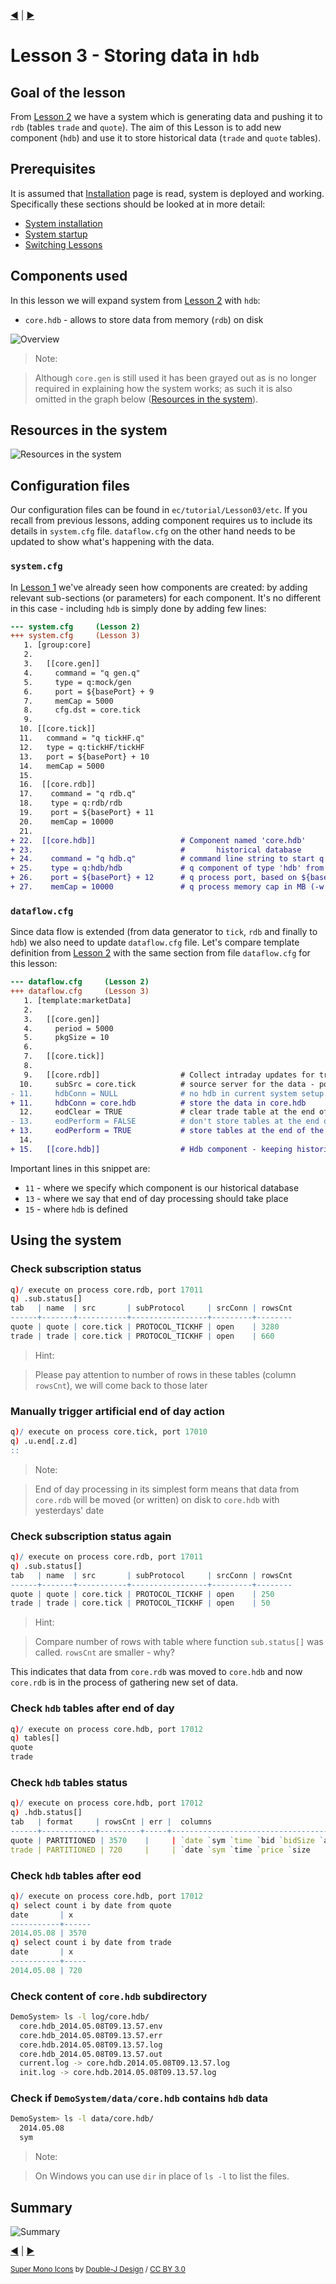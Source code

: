 [:arrow_backward:](../Lesson02) | [:arrow_forward:](../Lesson04)
<!----------------- https://github.com/exxeleron/enterprise-components/tree/master/tutorial/Lesson03 ------------------>

#                                          **Lesson 3 - Storing data in `hdb`**

<!--------------------------------------------------------------------------------------------------------------------->
## Goal of the lesson

From [Lesson 2](../Lesson02) we have a system which is generating data and pushing it to `rdb` (tables `trade` and `quote`).
The aim of this Lesson is to add new component (`hdb`) and use it to store historical data (`trade` and `quote` tables).

<!--------------------------------------------------------------------------------------------------------------------->
## Prerequisites

It is assumed that [Installation](../Installation.md) page is read, system is deployed and working. 
Specifically these sections should be looked at in more detail:
- [System installation](../Installation.md#demosystem-installation)
- [System startup](../Installation.md#demosystem-startup)
- [Switching Lessons](../Installation.md#changing-demosystem-lesson)

<!--------------------------------------------------------------------------------------------------------------------->
## Components used

In this lesson we will expand system from [Lesson 2](../Lesson02/README.md#components-used) with `hdb`:

- `core.hdb` - allows to store data from memory (`rdb`) on disk

![Overview](graph_Lesson03.png)

> Note:

> Although `core.gen` is still used it has been grayed out as is no longer required in explaining how the system works; 
as such it is also omitted in the graph below ([Resources in the system](README.md#resources-in-the-system)).

<!--------------------------------------------------------------------------------------------------------------------->
## Resources in the system

![Resources in the system](resources_Lesson03.png)

<!--------------------------------------------------------------------------------------------------------------------->
## Configuration files

Our configuration files can be found in `ec/tutorial/Lesson03/etc`. If you recall 
from previous lessons, adding component requires us to include its details 
in `system.cfg` file. `dataflow.cfg` on the other hand needs to be updated 
to show what's happening with the data.

### `system.cfg`

In [Lesson 1](../Lesson01) we've already seen how components are created: 
by adding relevant sub-sections (or parameters) for each component. 
It's no different in this case - including `hdb` is simply done by adding few lines:

```diff
--- system.cfg     (Lesson 2)
+++ system.cfg     (Lesson 3)
   1. [group:core]                   
   2.                                
   3.   [[core.gen]]                 
   4.     command = "q gen.q"        
   5.     type = q:mock/gen          
   6.     port = ${basePort} + 9     
   7.     memCap = 5000              
   8.     cfg.dst = core.tick        
   9.                                
  10. [[core.tick]]                  
  11.   command = "q tickHF.q"       
  12.   type = q:tickHF/tickHF       
  13.   port = ${basePort} + 10      
  14.   memCap = 5000                
  15.                                
  16.  [[core.rdb]]                  
  17.    command = "q rdb.q"         
  18.    type = q:rdb/rdb             
  19.    port = ${basePort} + 11     
  20.    memCap = 10000              
  21.                                
+ 22.  [[core.hdb]]                   # Component named 'core.hdb'
+ 23.                                 #       historical database
+ 24.    command = "q hdb.q"          # command line string to start q process 
+ 25.    type = q:hdb/hdb             # q component of type 'hdb' from package 'hdb' 
+ 26.    port = ${basePort} + 12      # q process port, based on ${basePort}  
+ 27.    memCap = 10000               # q process memory cap in MB (-w q option)
```

### `dataflow.cfg`

Since data flow is extended (from data generator to `tick`, `rdb` and finally to `hdb`) we also need 
to update `dataflow.cfg` file. Let's compare template definition from [Lesson 2](../Lesson02) 
with the same section from file `dataflow.cfg` for this lesson:

```diff
--- dataflow.cfg     (Lesson 2)
+++ dataflow.cfg     (Lesson 3)
   1. [template:marketData]
   2. 
   3.   [[core.gen]]
   4.     period = 5000
   5.     pkgSize = 10
   6.
   7.   [[core.tick]]
   8.
   9.   [[core.rdb]]                  # Collect intraday updates for trade table
  10.     subSrc = core.tick          # source server for the data - pointing to core.tick
- 11.     hdbConn = NULL              # no hdb in current system setup
+ 11.     hdbConn = core.hdb          # store the data in core.hdb  
  12.     eodClear = TRUE             # clear trade table at the end of the day
- 13.     eodPerform = FALSE          # don't store tables at the end of the day  
+ 13.     eodPerform = TRUE           # store tables at the end of the day
  14.
+ 15.   [[core.hdb]]                  # Hdb component - keeping historical data
```

Important lines in this snippet are:
- `11` - where we specify which component is our historical database
- `13` - where we say that end of day processing should take place 
- `15` - where `hdb` is defined
   
<!--------------------------------------------------------------------------------------------------------------------->
## Using the system

### Check subscription status
  
```q
q)/ execute on process core.rdb, port 17011
q) .sub.status[]
tab   | name  | src       | subProtocol     | srcConn | rowsCnt
------+-------+-----------+-----------------+---------+-------- 
quote | quote | core.tick | PROTOCOL_TICKHF | open    | 3280
trade | trade | core.tick | PROTOCOL_TICKHF | open    | 660
```
    
> Hint:

> Please pay attention to number of rows in these tables (column `rowsCnt`), 
we will come back to those later
    
### Manually trigger artificial end of day action

```q
q)/ execute on process core.tick, port 17010
q) .u.end[.z.d]
::  
```

> Note:

> End of day processing in its simplest form means that data from `core.rdb` 
will be moved (or written) on disk to `core.hdb` with yesterdays' date

### Check subscription status again

```q
q)/ execute on process core.rdb, port 17011
q) .sub.status[]
tab   | name  | src       | subProtocol     | srcConn | rowsCnt
------+-------+-----------+-----------------+---------+-------- 
quote | quote | core.tick | PROTOCOL_TICKHF | open    | 250
trade | trade | core.tick | PROTOCOL_TICKHF | open    | 50
```

> Hint:

> Compare number of rows with table where function `sub.status[]` was called. 
`rowsCnt` are smaller - why?

This indicates that data from `core.rdb` was moved to `core.hdb` 
and now `core.rdb` is in the process of gathering new set of data.

### Check `hdb` tables after end of day

```q
q)/ execute on process core.hdb, port 17012
q) tables[]
quote
trade
```

### Check `hdb` tables status

```q
q)/ execute on process core.hdb, port 17012
q) .hdb.status[] 
tab   | format     | rowsCnt | err |  columns    
------+------------+---------+-----+---------------------------------------------
quote | PARTITIONED | 3570    |     | `date `sym `time `bid `bidSize `ask `askSize
trade | PARTITIONED | 720     |     | `date `sym `time `price `size
```

### Check `hdb` tables after eod

```q
q)/ execute on process core.hdb, port 17012
q) select count i by date from quote
date       | x
-----------+------
2014.05.08 | 3570
q) select count i by date from trade
date       | x
-----------+-----
2014.05.08 | 720
```

### Check content of `core.hdb` subdirectory

```bash
DemoSystem> ls -l log/core.hdb/
  core.hdb_2014.05.08T09.13.57.env
  core.hdb_2014.05.08T09.13.57.err
  core.hdb.2014.05.08T09.13.57.log
  core.hdb_2014.05.08T09.13.57.out
  current.log -> core.hdb.2014.05.08T09.13.57.log
  init.log -> core.hdb.2014.05.08T09.13.57.log
```

### Check if `DemoSystem/data/core.hdb` contains `hdb` data
  
```bash
DemoSystem> ls -l data/core.hdb/
  2014.05.08
  sym
```

> Note:

> On Windows you can use `dir` in place of `ls -l` to list the files.

<!--------------------------------------------------------------------------------------------------------------------->
## Summary

![Summary](summary_Lesson03.png)

<!--------------------------------------------------------------------------------------------------------------------->
[:arrow_backward:](../Lesson02) | [:arrow_forward:](../Lesson04)

<sub>[Super Mono Icons](http://files.softicons.com/download/toolbar-icons/super-mono-sticker-icons-by-double-j-design/readme.txt) 
by [Double-J Design](http://www.doublejdesign.co.uk/) / [CC BY 3.0](http://creativecommons.org/licenses/by/3.0/)</sub>
